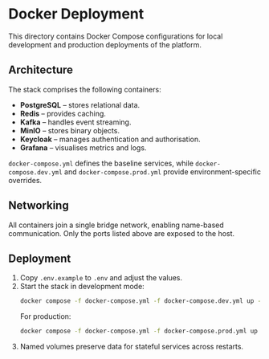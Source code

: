 # Docker Deployment

This directory contains Docker Compose configurations for local development and production deployments of the platform.

## Architecture
The stack comprises the following containers:

- **PostgreSQL** – stores relational data.
- **Redis** – provides caching.
- **Kafka** – handles event streaming.
- **MinIO** – stores binary objects.
- **Keycloak** – manages authentication and authorisation.
- **Grafana** – visualises metrics and logs.

`docker-compose.yml` defines the baseline services, while `docker-compose.dev.yml` and `docker-compose.prod.yml` provide environment-specific overrides.

## Networking
All containers join a single bridge network, enabling name-based communication. Only the ports listed above are exposed to the host.

## Deployment
1. Copy `.env.example` to `.env` and adjust the values.
2. Start the stack in development mode:
   ```bash
   docker compose -f docker-compose.yml -f docker-compose.dev.yml up -d
   ```
   For production:
   ```bash
   docker compose -f docker-compose.yml -f docker-compose.prod.yml up -d
   ```
3. Named volumes preserve data for stateful services across restarts.
